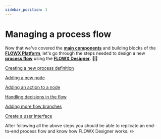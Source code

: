 ```yaml
---
sidebar_position: 3
---
```


# Managing a process flow

Now that we've covered the [**main components**](../../terms/microservices) and building blocks of the [**FLOWX Platform**](../../terms/flowx), let's go through the steps needed to design a new [**process flow**](../../terms/flowx-process) using the [**FLOWX Designer**](../../terms/flowx-process-designer). 🧗‍♀️

[Creating a new process definition](creating-a-new-process-definition)

[Adding a new node](adding-a-new-node)

[Adding an action to a node](adding-an-action-to-a-node)

[Handling decisions in the flow](handling-decisions-in-the-flow)

[Adding more flow branches](adding-more-flow-branches)

[Create a user interface](creating-a-user-interface)

After following all the above steps you should be able to replicate an end-to-end process flow and know how FLOWX Designer works. :pencil2:
